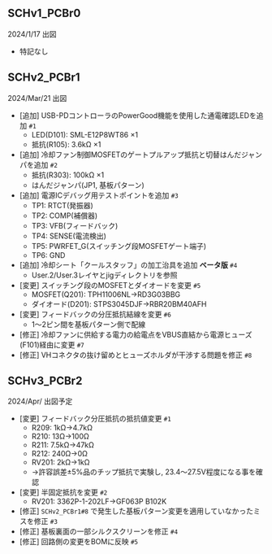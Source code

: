 ## SCHv1_PCBr0
2024/1/17 出図
- 特記なし

## SCHv2_PCBr1
2024/Mar/21 出図
- [追加] USB-PDコントローラのPowerGood機能を使用した通電確認LEDを追加 ```#1```
  - LED(D101): SML-E12P8WT86 ×1
  - 抵抗(R105): 3.6kΩ ×1
- [追加] 冷却ファン制御MOSFETのゲートプルアップ抵抗と切替はんだジャンパを追加 ```#2```
  - 抵抗(R303): 100kΩ ×1
  - はんだジャンパ(JP1, 基板パターン)
- [追加] 電源ICデバッグ用テストポイントを追加 ```#3```
  - TP1: RTCT(発振器)
  - TP2: COMP(補償器)
  - TP3: VFB(フィードバック)
  - TP4: SENSE(電流検出)
  - TP5: PWRFET_G(スイッチング段MOSFETゲート端子)
  - TP6: GND 
- [追加] 冷却シート「クールスタッフ」の加工治具を追加 **ベータ版** ```#4```
  - User.2/User.3レイヤとjigディレクトリを参照
- [変更] スイッチング段のMOSFETとダイオードを変更 ```#5```
  - MOSFET(Q201): TPH11006NL→RD3G03BBG
  - ダイオード(D201): STPS3045DJF→RBR20BM40AFH
- [変更] フィードバックの分圧抵抗結線を変更 ```#6```
  - 1～2ピン間を基板パターン側で配線
- [修正] 冷却ファンに供給する電力の給電点をVBUS直結から電源ヒューズ(F101)経由に変更 ```#7```
- [修正] VHコネクタの抜け留めとヒューズホルダが干渉する問題を修正 ```#8```

## SCHv3_PCBr2
2024/Apr/ 出図予定
- [変更] フィードバック分圧抵抗の抵抗値変更 ```#1```
  - R209: 1kΩ→4.7kΩ
  - R210: 13Ω→100Ω
  - R211: 7.5kΩ→47kΩ
  - R212: 240Ω→0Ω
  - RV201: 2kΩ→1kΩ
  - →許容誤差±5%品のチップ抵抗で実験し, 23.4～27.5V程度になる事を確認
- [変更] 半固定抵抗を変更 ```#2```
  - RV201: 3362P-1-202LF→GF063P B102K
- [修正] ```SCHv2_PCBr1#8``` で発生した基板パターン変更を適用していなかったミスを修正 ```#3```
- [修正] 基板裏面の一部シルクスクリーンを修正 ```#4```
- [修正] 回路側の変更をBOMに反映 ```#5``` 
